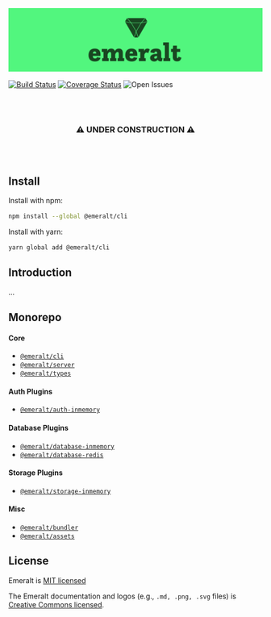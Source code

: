 ![logo](./packages/misc/emeralt-assets/png/full-logo-3-medium.png)

[![Build Status](https://travis-ci.com/emeralt/emeralt.svg?branch=master)](https://travis-ci.com/emeralt/emeralt) 
[![Coverage Status](https://coveralls.io/repos/github/emeralt/emeralt/badge.svg?branch=master)](https://coveralls.io/github/emeralt/emeralt?branch=master)
![Open Issues](https://img.shields.io/github/issues-raw/emeralt/emeralt.svg)

<br />
<br />
<div align="center">
  <h3>⚠️ UNDER CONSTRUCTION ⚠️</h3>
</div>
<br />
<br />

## Install
Install with npm:

```bash
npm install --global @emeralt/cli
```

Install with yarn:

```bash
yarn global add @emeralt/cli
```

## Introduction
...

## Monorepo

#### Core
- [`@emeralt/cli`](./packages/core/emeralt-cli)
- [`@emeralt/server`](./packages/core/emeralt-server)
- [`@emeralt/types`](./packages/emeralt-types)

#### Auth Plugins
- [`@emeralt/auth-inmemory`](./packages/auth/emeralt-auth-inmemory)

#### Database Plugins
- [`@emeralt/database-inmemory`](./packages/database/emeralt-database-inmemory)
- [`@emeralt/database-redis`](./packages/database/emeralt-database-redis)
  
#### Storage Plugins
- [`@emeralt/storage-inmemory`](./packages/storage/emeralt-storage-inmemory)
  
#### Misc
- [`@emeralt/bundler`](./packages/misc/emeralt-bundler)
- [`@emeralt/assets`](./packages/misc/emeralt-assets)

## License

Emeralt is [MIT licensed](./LICENSE)

The Emeralt documentation and logos (e.g., `.md, .png, .svg` files) is [Creative Commons licensed](./LICENSE-assets).
